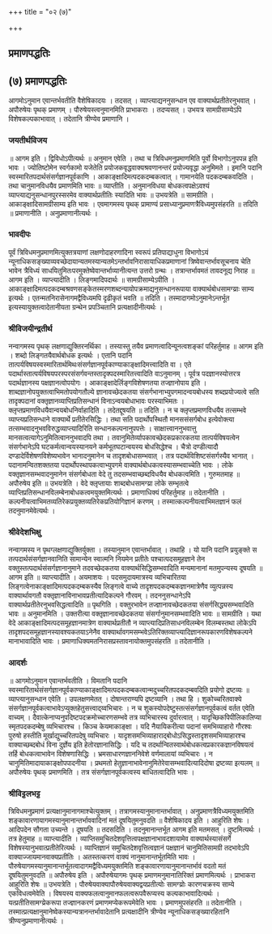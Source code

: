 +++
title = "०२ (७)"

+++


## प्रमाणपद्धतिः

## (७) **प्रमाणपद्धतिः**

आगमोऽनुमान एवान्तर्भवतीति वैशेषिकादयः । तदसत् । व्याप्त्याद्यननुसन्धान एव वाक्यार्थप्रतीतेरनुभवात् । अपौरुषेयः पृथक् प्रमाणम् । पौरुषेयस्त्वनुमानमिति प्राभाकराः । तदप्यसत् । उभयत्र सामग्रीसाम्येऽपि विशेषकल्पकाभावात् । तदेतानि त्रीण्येव प्रमाणानि ।

### **जयतीर्थविजय**

॥ आगम इति । द्विविधोऽपीत्यर्थः ॥ अनुमान एवेति । तथा च त्रिविधमनुप्रमाणमिति पूर्वो विभागोऽनुपपन्न इति भावः । ज्योतिष्टोमेन स्वर्गकामो यजेतेति प्रयोजकवृद्धवाक्यश्रवणानन्तरं प्रयोज्यवृद्धा अनुमिमते । इमानि पदानि स्वस्मारितपदार्थसंसर्गज्ञानपूर्वकाणि । आकाङ्क्षादिमत्पदकदम्बकत्वात् । गामानयेति पदकदम्बकवदिति । तथा चानुमानविधयैव प्रमाणमिति भावः ॥ व्याप्तीति । अनुमानविधया बोधकत्वपक्षेऽवश्यं व्याप्त्याद्यनुसन्धानपुरस्सरमेव वाक्यार्थप्रतीतिः स्यादिति भावः ॥ उभयत्रेति ॥ सामग्रीति । आकाङ्क्षादिसामग्रीसाम्य इति भावः । एवमागमस्य पृथक् प्रामाण्यं प्रसाध्यानुप्रमाणत्रैविध्यमुपसंहरति ॥ तदिति ॥ प्रमाणानीति । अनुप्रमाणानीत्यर्थः ।

### **भावदीपः**

पूर्वं त्रिविधमनुप्रमाणमित्युक्तत्रयाणां लक्षणोदाहरणादिना स्वरूपं प्रतिपाद्याधुना विभागोऽयं न्यूनाधिकसङ्ख्याव्यवच्छेदायान्यतमस्यान्यतमेऽन्तर्भावनिरासायाधिकप्रमाणानां त्रिष्वेवान्तर्भावसूचनाय चेति भावेन त्रैविध्यं साधयितुमितःपरमुक्तेष्वेवान्तर्भाव्यानीत्यन्त उत्तरो ग्रन्थः । तत्रान्तर्भावमतं तावदनूद्य निराह ॥ आगम इति । व्याप्त्यादीति । लिङ्गमादिपदार्थः ॥ सामग्रीसाम्येऽपीति । आकाङ्क्षादिमत्पदकदम्बश्रवणसङ्केतस्मरणशब्दन्यायोपक्रमाद्यनुसन्धानरूपाया वाक्यार्थबोधसामग्य्राः साम्य इत्यर्थः । एतन्मतनिरासेनागमद्वैविध्यमपि दृढीकृतं भवति ॥ तदिति । तस्मादागमोऽनुमानेऽन्तर्भूत इत्यस्यायुक्तत्वादेतानीयता ग्रन्थेन प्रपञ्चितानि प्रत्यक्षादीनीत्यर्थः ।

### **श्रीविजयीन्द्रतीर्थ**

नन्वागमस्य पृथक् लक्षणाद्युक्तिरनर्थिका । तस्यास्तु तयैव प्रमाणत्वादिन्यूनत्वशङ्कां परिहर्तुमाह ॥ आगम इति । शब्दो लिङ्गतयैवार्थबोधक इत्यर्थः । एतानि पदानि तात्पर्यविषयस्वस्मारितार्थमिथःसंसर्गज्ञानपूर्वकाण्याकाङ्क्षादिमत्त्वादिति वा । एते पदार्थास्तात्पर्यविषयपरस्परसंसर्गवन्तस्तादृक्पदस्मारितत्त्वादिति वाऽनुमानम् । पूर्वत्र पदज्ञानस्योत्तरत्र पदार्थज्ञानस्य पक्षज्ञानत्वोपयोगः । आकाङ्क्षादेर्लिङ्गविशेषणतया तज्ज्ञानोपाय इति । शाब्दज्ञानोपयुक्तत्वाभिमतोपयोगतौल्ये ज्ञानावच्छेदकतया संसर्गभानाभ्युपगमादन्वयबोधस्य शब्दप्रयोज्यत्वे सति तादृक्पदानां वक्तृज्ञानव्याप्तिप्रतिसन्धानं विनाऽन्वयबोधाभावः परस्याभिमतः । क्लृप्तप्रमाणविधयैवान्वयबोधनिर्वाहादिति । तदेतद्दूषयति ॥ तदिति । न च क्लृप्तप्रमाणविधयैव तत्सम्भवे व्याप्त्यप्रतिसन्धाने वाक्यार्थे प्रतीतेरसिद्धिः । तथा सति पदार्थोपस्थितौ मानससंसर्गबोध इत्येवोक्त्या तत्सम्भवादनुभवविरुद्धव्याप्त्यादिरिति सन्धानकल्पनानुपपत्तेः । साक्षात्त्वाननुभवात्तु मानसत्वत्यागेऽनुमितित्वाननुभवादपि तथा । तवानुमितेर्व्यापकावच्छेदकप्रकारकतया तात्पर्यविषयत्वेन संसर्गभानेऽपि घटकर्मत्वान्वयस्यानयने कर्मभूतघटान्वयस्य बोधसिद्धेश्च । चैत्रो दण्डीत्यादौ दण्डादेर्विशेषणविशेष्यभावेन भानादनुमानेन च तादृशबोधासम्भवात् । तत्र पदार्थविशिष्टसंसर्गस्यैव भानात् । पदानामन्वितशक्ततया पदार्थोपस्थापकत्वाभ्युपगमे वाक्यार्थबोधकत्वस्यासम्भवाच्चेति भावः । लोके वक्तृज्ञानसम्भवादनुमानेन संसर्गबोधता वेदे तु तदसम्भवाच्छब्दविधयैव बोधकत्वमिति । गुरुमतमाह ॥ अपौरुषेय इति ॥ उभयत्रेति । वेदे क्लृप्तायाः शाब्दबोधसामग्य्रा लोके सम्भृतत्वे व्याप्तिप्रतिसन्धानविलम्बेनाबोधकत्वमयुक्तमित्यर्थः । प्रमाणाधिक्यं परिहर्तुमाह ॥ तदेतानीति । कल्पनीयत्वाभिमतव्यतिरेकप्रयुक्तव्यतिरेकप्रतियोगिज्ञानं करणम् । तस्मात्कल्पनीयत्वाभिमतज्ञानं फलं तदनुमानमेवेत्यर्थः ।

### **श्रीवेदेशभिक्षु**

नन्वागमस्य न पृथग्लक्षणाद्युक्तिर्युक्ता । तस्यानुमान एवान्तर्भावात् । तथाहि । यो यानि पदानि प्रयुङ्क्ते स तत्पदार्थसंसर्गज्ञानवानिति सामान्येन स्वात्मनि नियमेन प्रतीतेः पश्चात्पदसमूहज्ञाने तेन वक्तुस्तत्पदार्थसंसर्गज्ञानानुमाने तदवच्छेदकतया वाक्यार्थसिद्धिसम्भवादिति मन्यमानानां मतमुपन्यस्य दूषयति ॥ आगम इति ॥ व्याप्त्यादीति । अयमाशयः । पदसमुदायमात्रस्य व्यभिचारितया लिङ्गत्वेनाकाङ्क्षादिमत्पदकदम्बकस्यैव लिङ्गत्वे वाच्ये तादृशपदकदम्बकज्ञानमात्रेणैव व्युत्पन्नस्य वाक्यार्थावगतौ वक्तृज्ञानाविनाभावप्रतीत्यादिकल्पने गौरवम् । तदननुसन्धानेऽपि वाक्यार्थप्रतीतेरनुभवसिद्धत्वादिति ॥ पृथगिति । वक्तुरभावेन तज्ज्ञानावच्छेदकतया संसर्गसिद्ध्यसम्भवादिति भावः ॥ अनुमानमिति । उक्तरीत्या वक्तृज्ञानावच्छेदकतया संसर्गानुमानसम्भवादिति भावः ॥ सामग्रीति । यथा वेदे आकाङ्क्षादिमत्पदसमूहज्ञानमात्रेण वाक्यार्थप्रतीतौ न व्याप्त्यादिप्रतिसाधनविलम्बेन विलम्बस्तथा लोकेऽपि तादृशपदसमूहज्ञानस्यावश्यकतयाऽनेनैव वाक्यार्थावगमसम्भवेऽतिरिक्तव्याप्त्यादिज्ञानरूपकारणविशेषकल्पने मानाभावादिति भावः । प्रमाणाधिक्यमतनिरासप्रस्तावनायोक्तमुपसंहरति ॥ तदेतानीति ।

### **आदर्शः**

॥ आगमोऽनुमान एवान्तर्भवतीति । विमतानि पदानि स्वस्मारितार्थसंसर्गज्ञानपूर्वकाण्याकाङ्क्षादिमत्पदकदम्बकत्वान्मदुच्चरितपदकदम्बवदिति प्रयोगो द्रष्टव्यः ॥ व्याप्त्यानुसन्धान एवेति । उपलक्षणमेतत् । दोषान्तराण्यपि द्रष्टव्यानि । तथा हि । शुकोच्चरितवाक्ये संसर्गज्ञानपूर्वकत्वाभावेऽप्युक्तहेतुसत्त्वाद्य्वभिचारः । न च शुकस्योपदेष्टुस्तत्संसर्गज्ञानपूर्वकत्वं वर्तत एवेति वाच्यम् । दैवात्केनाप्यनुपदिष्टपदक्रमोच्चारणसम्भवे तत्र व्यभिचारस्य दुर्वारत्वात् । यादृच्छिकपिपीलिकालिप्या स्मृतपदकदम्बेषु व्यभिचारश्च । किञ्च केयमाकाङ्क्षा । यदि नैयायिकरीत्या पदानां समभिव्याहारो गौरश्वः पुरुषो हस्तीति मूर्खाद्युच्चरितपदेषु व्यभिचारः । यादृशसमभिव्याहाराद्बोधोऽसिद्धस्तादृशसमभिव्याहारश्च वाक्याच्छब्दबोधं विना दुर्ज्ञेय इति हेतोरज्ञानासिद्धिः । यदि च तदर्थान्वितस्वार्थबोधकत्वप्रकारकज्ञानविषयत्वं तर्हि बोधकत्वाभावेन विशेषणासिद्धिः । भ्रमसाधारणज्ञाननिवेशे वर्णमालायां व्यभिचारः । न चानुमितिमादायाकाङ्क्षोपपादनीया । प्रथमतो हेतुज्ञानाभावेनानुमितेरेवासम्भवादित्यादिदोषा द्रष्टव्या इत्यलम् ॥ अपौरुषेयः पृथक् प्रमाणमिति । तत्र संसर्गज्ञानपूर्वकत्वस्य बाधितत्वादिति भावः ।

### **श्रीविट्टलभट्ट**

त्रिविधमनुप्रमाणं प्रत्यक्षानुमानागमाश्चेत्युक्तम् । तत्रागमस्यानुमानान्तर्भावात् । अनुप्रमाणत्रैविध्यमयुक्तमिति शङ्कावारणायागमस्यानुमानान्तर्भाववादिनां मतं दूषयितुमनुवदति ॥ वैशेषिकादय इति । आहुरिति शेषः । आदिपदेन सौगता उच्यन्ते । दूषयति ॥ तदसदिति । तदनुमानान्तर्भूत आगम इति मतमसत् । दुष्टमित्यर्थः । तत्र हेतुमाह ॥ व्याप्त्यादीति । व्याप्तिसमुचितदेशवृत्तित्वपक्षज्ञानाभावदशायामेव वाक्यार्थस्यासंसर्गे विशेषस्यानुभवात्प्रतीतेरित्यर्थः । व्याप्तिज्ञानं समुचितदेशवृत्तित्वज्ञानं पक्षज्ञानं चानुमितिसामग्री तदभावेऽपि वाक्याज्जायमानवाक्यप्रतीतिः । अतस्तत्करणं वाक्यं नानुमानान्तर्भूतमिति भावः । पौरुषेयागमस्यानुमानान्तर्भूतत्वादागमद्वैविध्यमयुक्तमिति शङ्कावारणायानुमानान्तर्भावं वदतो मतं दूषयितुमनुवदति ॥ अपौरुषेय इति । अपौरुषेयागमः पृथक् प्रमाणमनुमानातिरिक्तं प्रमाणमित्यर्थः । प्राभाकरा आहुरिति शेषः ॥ उभयत्रेति । पौरुषेयवाक्यापौरुषेयवाक्यद्वयप्रतीत्योः सामग्य्रोः कारणचक्रस्य साम्ये एकविधत्वमेवेति । विषयस्य वाक्यफलत्वानुमानफलत्वरूपवैरूप्यस्य कल्पकाभावादित्यर्थः । यत्प्रतीतिसामग्य्रेकरूपा तज्ज्ञानकरणं प्रमाणमप्येकरूपमेवेति भावः । प्रमाणमुपसंहरति ॥ तदेतानीति । तस्मात्प्रत्यक्षानुमानेष्वेकस्यान्यत्रानन्तर्भावादेतानि प्रत्यक्षादीनि त्रीण्येव न्यूनाधिकसङ्ख्यारहितानि त्रीण्यनुप्रमाणानीत्यर्थः ।

